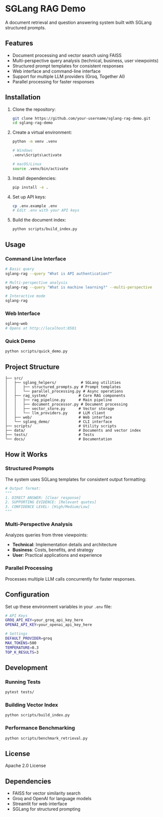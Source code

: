 # SGLang RAG Demo

A document retrieval and question answering system built with SGLang structured prompts.

## Features

- Document processing and vector search using FAISS
- Multi-perspective query analysis (technical, business, user viewpoints)
- Structured prompt templates for consistent responses
- Web interface and command-line interface
- Support for multiple LLM providers (Groq, Together AI)
- Parallel processing for faster responses

## Installation

1. Clone the repository:
   ```bash
   git clone https://github.com/your-username/sglang-rag-demo.git
   cd sglang-rag-demo
   ```

2. Create a virtual environment:
   ```bash
   python -m venv .venv
   
   # Windows
   .venv\Scripts\activate
   
   # macOS/Linux
   source .venv/bin/activate
   ```

3. Install dependencies:
   ```bash
   pip install -e .
   ```

4. Set up API keys:
   ```bash
   cp .env.example .env
   # Edit .env with your API keys
   ```

5. Build the document index:
   ```bash
   python scripts/build_index.py
   ```

## Usage

### Command Line Interface

```bash
# Basic query
sglang-rag --query "What is API authentication?"

# Multi-perspective analysis
sglang-rag --query "What is machine learning?" --multi-perspective

# Interactive mode
sglang-rag
```

### Web Interface

```bash
sglang-web
# Opens at http://localhost:8501
```

### Quick Demo

```bash
python scripts/quick_demo.py
```

## Project Structure

```
├── src/
│   ├── sglang_helpers/           # SGLang utilities
│   │   ├── structured_prompts.py # Prompt templates
│   │   └── parallel_processing.py # Async operations
│   ├── rag_system/              # Core RAG components
│   │   ├── rag_pipeline.py      # Main pipeline
│   │   ├── document_processor.py # Document processing
│   │   ├── vector_store.py      # Vector storage
│   │   └── llm_providers.py     # LLM client
│   ├── web/                     # Web interface
│   └── sglang_demo/             # CLI interface
├── scripts/                     # Utility scripts
├── data/                        # Documents and vector index
├── tests/                       # Tests
└── docs/                        # Documentation
```

## How it Works

### Structured Prompts

The system uses SGLang templates for consistent output formatting:

```python
# Output format:
"""
1. DIRECT ANSWER: [Clear response]
2. SUPPORTING EVIDENCE: [Relevant quotes]
3. CONFIDENCE LEVEL: [High/Medium/Low]
"""
```

### Multi-Perspective Analysis

Analyzes queries from three viewpoints:
- **Technical**: Implementation details and architecture
- **Business**: Costs, benefits, and strategy
- **User**: Practical applications and experience

### Parallel Processing

Processes multiple LLM calls concurrently for faster responses.

## Configuration

Set up these environment variables in your `.env` file:

```bash
# API Keys
GROQ_API_KEY=your_groq_api_key_here
OPENAI_API_KEY=your_openai_api_key_here

# Settings
DEFAULT_PROVIDER=groq
MAX_TOKENS=500
TEMPERATURE=0.3
TOP_K_RESULTS=3
```

## Development

### Running Tests

```bash
pytest tests/
```

### Building Vector Index

```bash
python scripts/build_index.py
```

### Performance Benchmarking

```bash
python scripts/benchmark_retrieval.py
```

## License

Apache 2.0 License

## Dependencies

- FAISS for vector similarity search
- Groq and OpenAI for language models
- Streamlit for web interface
- SGLang for structured prompting
